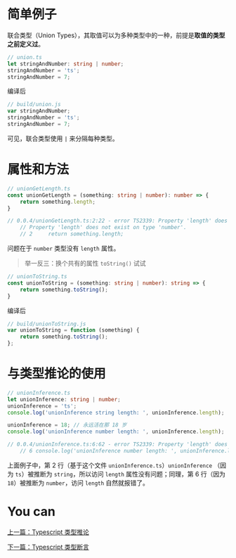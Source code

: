 # 简单例子

联合类型（Union Types），其取值可以为多种类型中的一种，前提是**取值的类型之前定义过**。

```typescript
// union.ts
let stringAndNumber: string | number;
stringAndNumber = 'ts';
stringAndNumber = 7;
```

编译后

```javascript
// build/union.js
var stringAndNumber;
stringAndNumber = 'ts';
stringAndNumber = 7;
```

可见，联合类型使用 `|` 来分隔每种类型。

# 属性和方法

```typescript
// unionGetLength.ts
const unionGetLength = (something: string | number): number => {
    return something.length;
}

// 0.0.4/unionGetLength.ts:2:22 - error TS2339: Property 'length' does not exist on type 'string | number'.
    // Property 'length' does not exist on type 'number'.
    // 2     return something.length;
```

问题在于 `number` 类型没有 `length` 属性。

> 举一反三：换个共有的属性 `toString()` 试试
 
```typescript
// unionToString.ts
const unionToString = (something: string | number): string => {
    return something.toString();
}
```

编译后

 
```javascript
// build/unionToString.js
var unionToString = function (something) {
    return something.toString();
};
```

# 与类型推论的使用

```typescript
// unionInference.ts
let unionInference: string | number;
unionInference = 'ts';
console.log('unionInference string length: ', unionInference.length);

unionInference = 18; // 永远活在那 18 岁
console.log('unionInference number length: ', unionInference.length);

// 0.0.4/unionInference.ts:6:62 - error TS2339: Property 'length' does not exist on type 'number'.
    // 6 console.log('unionInference number length: ', unionInference.length);
```

上面例子中，第 2 行（基于这个文件 `unionInference.ts`）`unionInference` （因为 `ts`）被推断为 `string`，所以访问 `length` 属性没有问题；同理，第 6 行（因为 `18`）被推断为 `number`，访问 `length` 自然就报错了。


# You can

[上一篇：Typescript 类型推论](./inference.md)
  
[下一篇：Typescript 类型断言](./assertion.md)

